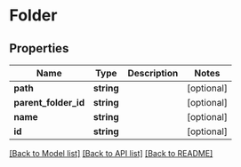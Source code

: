 # Folder

## Properties
Name | Type | Description | Notes
------------ | ------------- | ------------- | -------------
**path** | **string** |  | [optional] 
**parent_folder_id** | **string** |  | [optional] 
**name** | **string** |  | [optional] 
**id** | **string** |  | [optional] 

[[Back to Model list]](../README.md#documentation-for-models) [[Back to API list]](../README.md#documentation-for-api-endpoints) [[Back to README]](../README.md)


